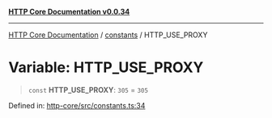 [**HTTP Core Documentation v0.0.34**](../../README.md)

***

[HTTP Core Documentation](../../modules.md) / [constants](../README.md) / HTTP\_USE\_PROXY

# Variable: HTTP\_USE\_PROXY

> `const` **HTTP\_USE\_PROXY**: `305` = `305`

Defined in: [http-core/src/constants.ts:34](https://github.com/stonemjs/http-core/blob/31e23030575a56f9e3df3cf0d1fec6cbcbb56275/src/constants.ts#L34)
